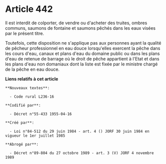 # Article 442

Il est interdit de colporter, de vendre ou d'acheter des truites, ombres communs, saumons de fontaine et saumons pêchés dans
les eaux visées par le présent titre.

Toutefois, cette disposition ne s'applique pas aux personnes ayant la qualité de pêcheur professionnel en eau douce
lorsqu'elles exercent la pêche dans les cours d'eau, canaux et plans d'eau du domaine public ou dans les plans d'eau de
retenue de barrage où le droit de pêche appartient à l'Etat et dans les plans d'eau non domaniaux dont la liste est fixée par
le ministre chargé de la pêche en eau douce.

**Liens relatifs à cet article**

	**Nouveaux textes**:

	  - Code rural L236-16

	**Codifié par**:

	  - Décret n°55-433 1955-04-16

	**Créé par**:

	  - Loi n°84-512 du 29 juin 1984 - art. 4 () JORF 30 juin 1984 en vigueur le 1er juillet 1985

	**Abrogé par**:

	  - Décret n°89-804 du 27 octobre 1989 - art. 3 (V) JORF 4 novembre 1989
